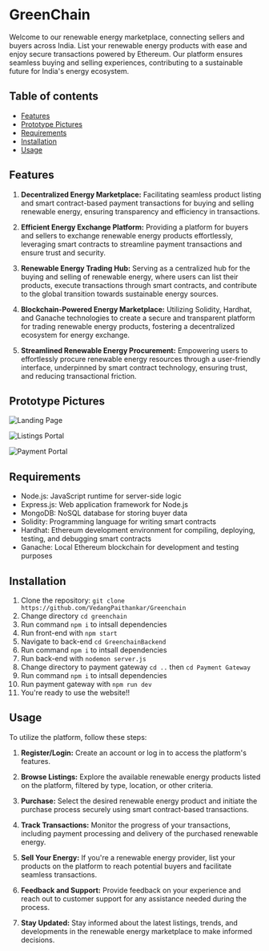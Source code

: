 # GreenChain

Welcome to our renewable energy marketplace, connecting sellers and buyers across India. List your renewable energy products with ease and enjoy secure transactions powered by Ethereum. Our platform ensures seamless buying and selling experiences, contributing to a sustainable future for India's energy ecosystem.

## Table of contents
- [Features](#features)
- [Prototype Pictures](#Prototype)
- [Requirements](#requirements)
- [Installation](#installation)
- [Usage](#usage)

## Features
1. **Decentralized Energy Marketplace:** Facilitating seamless product listing and smart contract-based payment transactions for buying and selling renewable energy, ensuring transparency and efficiency in transactions.
  
2. **Efficient Energy Exchange Platform:** Providing a platform for buyers and sellers to exchange renewable energy products effortlessly, leveraging smart contracts to streamline payment transactions and ensure trust and security.

3. **Renewable Energy Trading Hub:** Serving as a centralized hub for the buying and selling of renewable energy, where users can list their products, execute transactions through smart contracts, and contribute to the global transition towards sustainable energy sources.

4. **Blockchain-Powered Energy Marketplace:** Utilizing Solidity, Hardhat, and Ganache technologies to create a secure and transparent platform for trading renewable energy products, fostering a decentralized ecosystem for energy exchange.

5. **Streamlined Renewable Energy Procurement:** Empowering users to effortlessly procure renewable energy resources through a user-friendly interface, underpinned by smart contract technology, ensuring trust, and reducing transactional friction.

## Prototype Pictures

![Landing Page](https://github.com/VedangPaithankar/Greenchain/blob/main/GreenChain.png)

![Listings Portal](https://github.com/VedangPaithankar/Greenchain/blob/main/GreenChainqew.png)

![Payment Portal](https://github.com/VedangPaithankar/Greenchain/blob/main/GreenChainfas.png)

## Requirements

- Node.js: JavaScript runtime for server-side logic
- Express.js: Web application framework for Node.js
- MongoDB: NoSQL database for storing buyer data
- Solidity: Programming language for writing smart contracts
- Hardhat: Ethereum development environment for compiling, deploying, testing, and debugging smart contracts
- Ganache: Local Ethereum blockchain for development and testing purposes

## Installation

1. Clone the repository: `git clone https://github.com/VedangPaithankar/Greenchain`
2. Change directory `cd greenchain`
3. Run command `npm i` to intsall dependencies
4. Run front-end with `npm start`
5. Navigate to back-end `cd GreenchainBackend`
6. Run command `npm i` to intsall dependencies
7. Run back-end with `nodemon server.js`
8. Change directory to payment gateway `cd ..` then `cd Payment Gateway`
9. Run command `npm i` to intsall dependencies
10. Run payment gateway with `npm run dev`
11. You're ready to use the website!!

## Usage
To utilize the platform, follow these steps:

1. **Register/Login:** Create an account or log in to access the platform's features.
   
2. **Browse Listings:** Explore the available renewable energy products listed on the platform, filtered by type, location, or other criteria.

3. **Purchase:** Select the desired renewable energy product and initiate the purchase process securely using smart contract-based transactions.

4. **Track Transactions:** Monitor the progress of your transactions, including payment processing and delivery of the purchased renewable energy.

5. **Sell Your Energy:** If you're a renewable energy provider, list your products on the platform to reach potential buyers and facilitate seamless transactions.

6. **Feedback and Support:** Provide feedback on your experience and reach out to customer support for any assistance needed during the process.

7. **Stay Updated:** Stay informed about the latest listings, trends, and developments in the renewable energy marketplace to make informed decisions.
